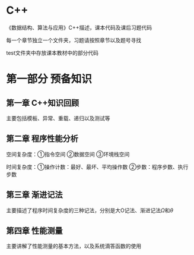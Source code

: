 # C++
《数据结构、算法与应用》C++描述，课本代码及课后习题代码

每一个章节独立一个文件夹，习题请按照章节以及题号寻找

test文件夹中存放课本教材中的部分代码
# 第一部分 预备知识
## 第一章 C++知识回顾
主要包括模板、异常、重载、递归以及测试等
## 第二章 程序性能分析
空间复杂度：①指令空间 ②数据空间 ③环境栈空间

时间复杂度：①操作计数：最好、最坏、平均操作数 ②步数：程序步数、执行步数
## 第三章 渐进记法
主要描述了程序时间复杂度的三种记法，分别是大O记法、渐进记法$\Omega$和$\theta$
## 第四章 性能测量
主要讲解了性能测量的基本方法，以及系统滴答函数的使用
